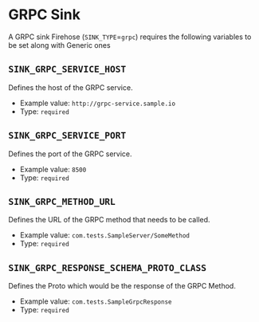 # GRPC Sink

A GRPC sink Firehose \(`SINK_TYPE`=`grpc`\) requires the following variables to be set along with Generic ones

## `SINK_GRPC_SERVICE_HOST`

Defines the host of the GRPC service.

* Example value: `http://grpc-service.sample.io`
* Type: `required`

## `SINK_GRPC_SERVICE_PORT`

Defines the port of the GRPC service.

* Example value: `8500`
* Type: `required`

## `SINK_GRPC_METHOD_URL`

Defines the URL of the GRPC method that needs to be called.

* Example value: `com.tests.SampleServer/SomeMethod`
* Type: `required`

## `SINK_GRPC_RESPONSE_SCHEMA_PROTO_CLASS`

Defines the Proto which would be the response of the GRPC Method.

* Example value: `com.tests.SampleGrpcResponse`
* Type: `required`

